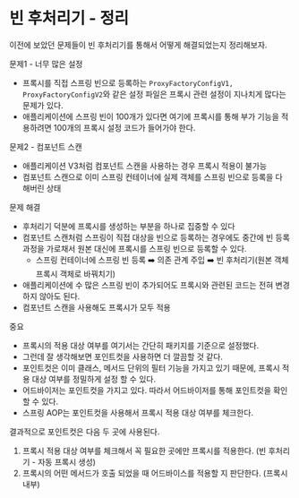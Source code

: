 # 빈 후처리기 - 정리

이전에 보았던 문제들이 빈 후처리기를 통해서 어떻게 해결되었는지 정리해보자.

문제1 - 너무 많은 설정
- 프록시를 직접 스프링 빈으로 등록하는 ``ProxyFactoryConfigV1, ProxyFactoryConfigV2``와 같은 설정 파일은 
  프록시 관련 설정이 지나치게 많다는 문제가 있다.
- 애플리케이션에 스프링 빈이 100개가 있다면 여기에 프록시를 통해 부가 기능을 적용하려면 100개의 프록시 설정 코드가 들어가야 한다.

문제2 - 컴포넌트 스캔
- 애플리케이션 V3처럼 컴포넌트 스캔을 사용하는 경우 프록시 적용이 불가능
- 컴포넌트 스캔으로 이미 스프링 컨테이너에 실제 객체를 스프링 빈으로 등록을 다 해버린 상태

문제 해결
- 후처리기 덕분에 프록시를 생성하는 부분을 하나로 집중할 수 있다
- 컴포넌트 스캔처럼 스프링이 직접 대상을 빈으로 등록하는 경우에도 중간에 빈 등록 과정을 가로채서 원본 대신에 프록시를 스프링 빈으로 등록할 수 있다.
  - 스프링 컨테이너에 스프링 빈 등록 ➡️ 의존 관계 주입 ➡️ 빈 후처리기(원본 객체 프록시 객체로 바꿔치기)
- 애플리케이션에 수 많은 스프링 빈이 추가되어도 프록시와 관련된 코드는 전혀 변경하지 않아도 된다. 
- 컴포넌트 스캔을 사용해도 프록시가 모두 적용

중요
- 프록시의 적용 대상 여부를 여기서는 간단히 패키지를 기준으로 설정했다.
- 그런데 잘 생각해보면 포인트컷을 사용하면 더 깔끔할 것 같다.
- 포인트컷은 이미 클래스, 메서드 단위의 필터 기능을 가지고 있기 때문에, 프록시 적용 대상 여부를 정밀하게 설정 할 수 있다.
- 어드바이저는 포인트컷을 가지고 있다. 따라서 어드바이저를 통해 포인트컷을 확인할 수 있다.
- 스프링 AOP는 포인트컷을 사용해서 프록시 적용 대상 여부를 체크한다.

결과적으로 포인트컷은 다음 두 곳에 사용된다.
1. 프록시 적용 대상 여부를 체크해서 꼭 필요한 곳에만 프록시를 적용한다. (빈 후처리기 - 자동 프록시 생성)
2. 프록시의 어떤 메서드가 호출 되었을 때 어드바이스를 적용할 지 판단한다. (프록시 내부)

